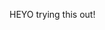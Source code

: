 <script src="//code.jquery.com/jquery.js"></script>
<style>

/* Radar css file */ 
.radar-chart .level{stroke:grey;stroke-width:.5}.radar-chart .axis line{stroke:grey;stroke-width:1}.radar-chart .axis .legend{font-family:sans-serif;font-size:10px}.radar-chart .axis .legend.top{dy:1em}.radar-chart .axis .legend.left{text-anchor:start}.radar-chart .axis .legend.middle{text-anchor:middle}.radar-chart .axis .legend.right{text-anchor:end}.radar-chart .tooltip{font-family:sans-serif;font-size:13px;transition:opacity 200ms;opacity:0}.radar-chart .tooltip.visible{opacity:1}.radar-chart .area{stroke-width:2;fill-opacity:.5}.radar-chart.focus .area{fill-opacity:.1}.radar-chart.focus .area.focused{fill-opacity:.7}.radar-chart .circle{fill-opacity:.9}.radar-chart .area,.radar-chart .circle{transition:opacity 300ms,fill-opacity 200ms;opacity:1}.radar-chart .d3-enter,.radar-chart .d3-exit{opacity:0}


.radar-chart .area {
  fill-opacity: 0.7;
}
.radar-chart.focus .area {
  fill-opacity: 0.3;
}
.radar-chart.focus .area.focused {
  fill-opacity: 0.9;
}
.area.germany, .germany .circle {
  fill: #FFD700;
  stroke: none;
}
.area.argentina, .argentina .circle {
  fill: #ADD8E6;
  stroke: none;
}

</style>

HEYO trying this out!


<div class="chart-container"></div>
<script>
RadarChart.draw(".chart-container", data);
</script>


<script src="//d3js.org/d3.v3.min.js"></script>
<script src="./radar-chart.min.js"></script>

<script>
  var data = [
    {
      className: 'germany', // optional, can be used for styling
      axes: [
        {axis: "strength", value: 13, yOffset: 10},
        {axis: "intelligence", value: 6},
        {axis: "charisma", value: 5},  
        {axis: "dexterity", value: 9},  
        {axis: "luck", value: 2, xOffset: -20}
      ]
    },
    {
      className: 'argentina',
      axes: [
        {axis: "strength", value: 6},
        {axis: "intelligence", value: 7},
        {axis: "charisma", value: 10},  
        {axis: "dexterity", value: 13},  
        {axis: "luck", value: 9}
      ]
    }
  ];


  var chart = RadarChart.chart();
  var svg = d3.select('body').append('svg')
    .attr('width', 600)
    .attr('height', 800);

  // draw one
  svg.append('g').classed('focus', 1).datum(data).call(chart);

  // draw many radars
  // var game = svg.selectAll('g.game').data(
  //   [
  //     data,
  //     data,
  //     data,
  //     data
  //   ]
  // );
  // game.enter().append('g').classed('game', 1);
  // game
  //   .attr('transform', function(d, i) { return 'translate(150,600)'; })
  //   .call(chart);



// retrieve config
chart.config();
// all options with default values
chart.config({
  containerClass: 'radar-chart', // target with css, the default stylesheet targets .radar-chart
  w: 600,
  h: 600,
  factor: 0.95,
  factorLegend: 1,
  levels: 3,
  maxValue: 0,
  minValue: 0,
  radians: 2 * Math.PI,
  color: d3.scale.category10(), // pass a noop (function() {}) to decide color via css
  axisLine: true,
  axisText: true,
  circles: true,
  radius: 5,
  open: false,  // whether or not the last axis value should connect back to the first axis value
                // if true, consider modifying the chart opacity (see "Style with CSS" section above)
  axisJoin: function(d, i) {
    return d.className || i;
  },
  tooltipFormatValue: function(d) {
    return d;
  },
  tooltipFormatClass: function(d) {
    return d;
  },
  transitionDuration: 300
});

</script>

<!-- ## Conclusions

That's it!  If you followed along, you should now have a working interactive D3.js plot on your website so you can visualize your own graph or network data.  Thanks for reading.  Send me an email at rtylermclaughlin@gmail.com if you have any questions! 

I'd like to thank the following bloggers for their helpful posts.  Without them I'd have struggled quite a bit longer: [Andrew Mehrmann](http://dkmehrmann.github.io/blog/2016/05/01/d3.html), [Eric Bickel](https://ehbick01.github.io/2017/05/09/embedding-d3-visuals-in-rmarkdown/), and [Tyler Clavelle](https://tclavelle.github.io/blog/blogdown_github/) -->